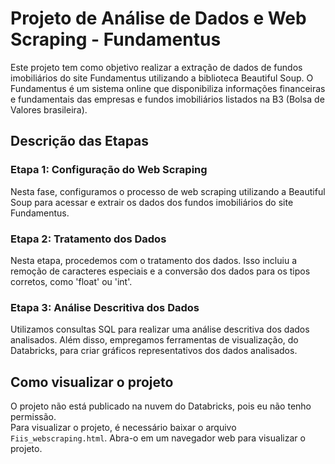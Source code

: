 # Projeto de Análise de Dados e Web Scraping - Fundamentus
Este projeto tem como objetivo realizar a extração de dados de fundos imobiliários do site Fundamentus utilizando a biblioteca Beautiful Soup. O Fundamentus é um sistema online que disponibiliza informações financeiras e fundamentais das empresas e fundos imobiliários listados na B3 (Bolsa de Valores brasileira).

## Descrição das Etapas
### Etapa 1: Configuração do Web Scraping
Nesta fase, configuramos o processo de web scraping utilizando a Beautiful Soup para acessar e extrair os dados dos fundos imobiliários do site Fundamentus.

### Etapa 2: Tratamento dos Dados
Nesta etapa, procedemos com o tratamento dos dados. Isso incluiu a remoção de caracteres especiais e a conversão dos dados para os tipos corretos, como 'float' ou 'int'.

### Etapa 3: Análise Descritiva dos Dados
Utilizamos consultas SQL para realizar uma análise descritiva dos dados analisados. Além disso, empregamos ferramentas de visualização, do Databricks, para criar gráficos representativos dos dados analisados.

## Como visualizar o projeto

O projeto não está publicado na nuvem do Databricks, pois eu não tenho permissão.<br>
Para visualizar o projeto, é necessário baixar o arquivo `Fiis_webscraping.html`. Abra-o em um navegador web para visualizar o projeto.
